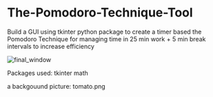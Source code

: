 # The-Pomodoro-Technique-Tool
Build a GUI using tkinter python package to create a timer based the Pomodoro Technique for managing time in 25 min work + 5 min break intervals to increase efficiency


![final_window](https://user-images.githubusercontent.com/30677262/162066858-44e0333b-6565-4551-a56a-538936c7be4a.PNG)



Packages used:
tkinter
math

a backgouund picture:
tomato.png
